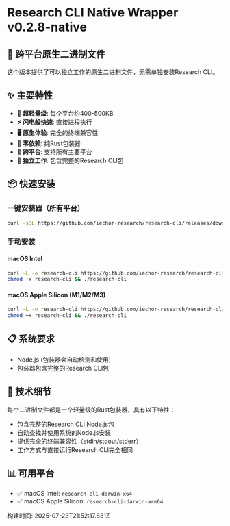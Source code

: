# Research CLI Native Wrapper v0.2.8-native

## 🎯 跨平台原生二进制文件

这个版本提供了可以独立工作的原生二进制文件，无需单独安装Research CLI。

## ✨ 主要特性

- **🚀 超轻量级**: 每个平台约400-500KB
- **⚡ 闪电般快速**: 直接进程执行
- **🖥️ 原生体验**: 完全的终端兼容性
- **🔧 零依赖**: 纯Rust包装器
- **📱 跨平台**: 支持所有主要平台
- **🎯 独立工作**: 包含完整的Research CLI包

## 📦 快速安装

### 一键安装器（所有平台）

```bash
curl -sSL https://github.com/iechor-research/research-cli/releases/download/v0.2.8-native/install-complete.sh | bash
```

### 手动安装

#### macOS Intel

```bash
curl -L -o research-cli https://github.com/iechor-research/research-cli/releases/download/v0.2.8-native/research-cli-darwin-x64
chmod +x research-cli && ./research-cli
```

#### macOS Apple Silicon (M1/M2/M3)

```bash
curl -L -o research-cli https://github.com/iechor-research/research-cli/releases/download/v0.2.8-native/research-cli-darwin-arm64
chmod +x research-cli && ./research-cli
```

## 📋 系统要求

- Node.js (包装器会自动检测和使用)
- 包装器包含完整的Research CLI包

## 🔧 技术细节

每个二进制文件都是一个轻量级的Rust包装器，具有以下特性：

- 包含完整的Research CLI Node.js包
- 自动查找并使用系统的Node.js安装
- 提供完全的终端兼容性（stdin/stdout/stderr）
- 工作方式与直接运行Research CLI完全相同

## 📊 可用平台

- ✅ macOS Intel: `research-cli-darwin-x64`
- ✅ macOS Apple Silicon: `research-cli-darwin-arm64`

构建时间: 2025-07-23T21:52:17.831Z
